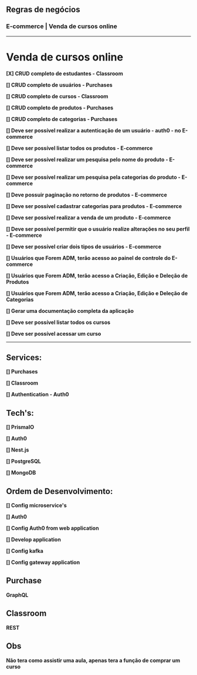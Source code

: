 ## Regras de negócios

### E-commerce | Venda de cursos online

---

# Venda de cursos online

**[X] CRUD completo de estudantes - Classroom**

**[] CRUD completo de usuários - Purchases**

**[] CRUD completo de cursos - Classroom**

**[] CRUD completo de produtos - Purchases**

**[] CRUD completo de categorias - Purchases**

**[] Deve ser possível realizar a autenticação de um usuário - auth0 - no E-commerce**

**[] Deve ser possível listar todos os produtos - E-commerce**

**[] Deve ser possível realizar um pesquisa pelo nome do produto - E-commerce**

**[] Deve ser possível realizar um pesquisa pela categorias do produto - E-commerce**

**[] Deve possuir paginação no retorno de produtos - E-commerce**

**[] Deve ser possível cadastrar categorias para produtos - E-commerce**

**[] Deve ser possível realizar a venda de um produto - E-commerce**

**[] Deve ser possível permitir que o usuário realize alterações no seu perfil - E-commerce**

**[] Deve ser possível criar dois tipos de usuários - E-commerce**

**[] Usuários que Forem ADM, terão acesso ao painel de controle do E-commerce**

**[] Usuários que Forem ADM, terão acesso a Criação, Edição e Deleção de Produtos**

**[] Usuários que Forem ADM, terão acesso a Criação, Edição e Deleção de Categorias**

**[] Gerar uma documentação completa da aplicação**

**[] Deve ser possível listar todos os cursos**

**[] Deve ser possível acessar um curso**

---

## Services:

**[] Purchases**

**[] Classroom**

**[] Authentication - Auth0**

## Tech's:

**[] PrismaIO**

**[] Auth0**

**[] Nest.js**

**[] PostgreSQL**

**[] MongoDB**

## Ordem de Desenvolvimento:

**[] Config microservice's**

**[] Auth0**

**[] Config Auth0 from web application**

**[] Develop application**

**[] Config kafka**

**[] Config gateway application**

## Purchase

**GraphQL**

## Classroom

**REST**

## Obs

**Não tera como assistir uma aula, apenas tera a função de comprar um curso**
